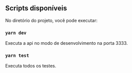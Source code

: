 ## Scripts disponíveis

No diretório do projeto, você pode executar:

### `yarn dev`

Executa a api no modo de desenvolvimento na porta 3333.

### `yarn test`

Executa todos os testes.
